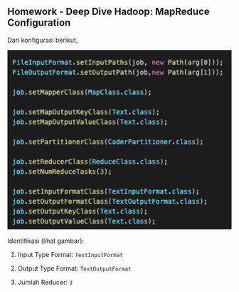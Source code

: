 ## Homework - Deep Dive Hadoop: MapReduce Configuration


Dari konfigurasi berikut,

![Konfigurasi MapReduce](konfigurasi.png)

Identifikasi (lihat gambar):

1. Input Type Format: `TextInputFormat`

2. Output Type Format: `TextOutputFormat`

3. Jumlah Reducer: `3`